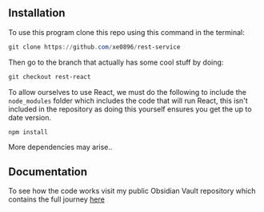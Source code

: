 ## Installation

To use this program clone this repo using this command in the terminal:
```powershell
git clone https://github.com/xe0896/rest-service
```
Then go to the branch that actually has some cool stuff by doing:
```powershell
git checkout rest-react
```
To allow ourselves to use React, we must do the following to include the `node_modules` folder which includes the code that will run React, this isn't included in the repository as doing this yourself ensures you get the up to date version.
```
npm install
```

More dependencies may arise..

## Documentation

To see how the code works visit my public Obsidian Vault repository which contains the full journey [here](https://github.com/xe0896/obsidian/blob/master/DevDocs/Projects/Rest-React.md)
